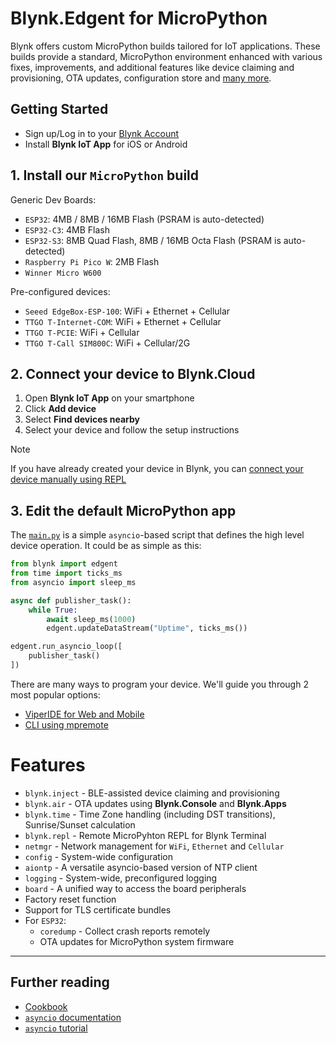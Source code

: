
# Blynk.Edgent for MicroPython

Blynk offers custom MicroPython builds tailored for IoT applications.
These builds provide a standard, MicroPython environment enhanced with various fixes, improvements,
and additional features like device claiming and provisioning, OTA updates, configuration store and [many more](#features).

## Getting Started

- Sign up/Log in to your [Blynk Account](https://blynk.cloud)
- Install **Blynk IoT App** for iOS or Android

## 1. Install our `MicroPython` build

Generic Dev Boards:

- `ESP32`: 4MB / 8MB / 16MB Flash (PSRAM is auto-detected)
- `ESP32-C3`: 4MB Flash
- `ESP32-S3`: 8MB Quad Flash, 8MB / 16MB Octa Flash (PSRAM is auto-detected)
- `Raspberry Pi Pico W`: 2MB Flash
- `Winner Micro W600`

Pre-configured devices:

- `Seeed EdgeBox-ESP-100`: WiFi + Ethernet + Cellular
- `TTGO T-Internet-COM`: WiFi + Ethernet + Cellular
- `TTGO T-PCIE`: WiFi + Cellular
- `TTGO T-Call SIM800C`: WiFi + Cellular/2G

## 2. Connect your device to Blynk.Cloud

1. Open **Blynk IoT App** on your smartphone
2. Click **Add device**
3. Select **Find devices nearby**
4. Select your device and follow the setup instructions

> [!NOTE]
> If you have already created your device in Blynk,
> you can [connect your device manually using REPL](_extra/Cookbook.md#manual-device-connection)

## 3. Edit the default MicroPython app

The [`main.py`](./main.py) is a simple `asyncio`-based script that defines the high level device operation.
It could be as simple as this:

```py
from blynk import edgent
from time import ticks_ms
from asyncio import sleep_ms

async def publisher_task():
    while True:
        await sleep_ms(1000)
        edgent.updateDataStream("Uptime", ticks_ms())

edgent.run_asyncio_loop([
    publisher_task()
])
```

There are many ways to program your device. We'll guide you through 2 most popular options:

- [ViperIDE for Web and Mobile](_extra/Workflow-ViperIDE.md)
- [CLI using mpremote](_extra/Workflow-CLI.md)

# Features

- `blynk.inject` - BLE-assisted device claiming and provisioning
- `blynk.air` - OTA updates using **Blynk.Console** and **Blynk.Apps**
- `blynk.time` - Time Zone handling (including DST transitions), Sunrise/Sunset calculation
- `blynk.repl` - Remote MicroPyhton REPL for Blynk Terminal
- `netmgr` - Network management for `WiFi`, `Ethernet` and `Cellular`
- `config` - System-wide configuration
- `aiontp` - A versatile asyncio-based version of NTP client
- `logging` - System-wide, preconfigured logging
- `board` - A unified way to access the board peripherals
- Factory reset function
- Support for TLS certificate bundles
- For `ESP32`:
  - `coredump` - Collect crash reports remotely
  - OTA updates for MicroPython system firmware

---

## Further reading

- [Cookbook](_extra/Cookbook.md)
- [`asyncio` documentation](https://docs.micropython.org/en/latest/library/asyncio.html)
- [`asyncio` tutorial](https://github.com/peterhinch/micropython-async/blob/master/v3/docs/TUTORIAL.md)

